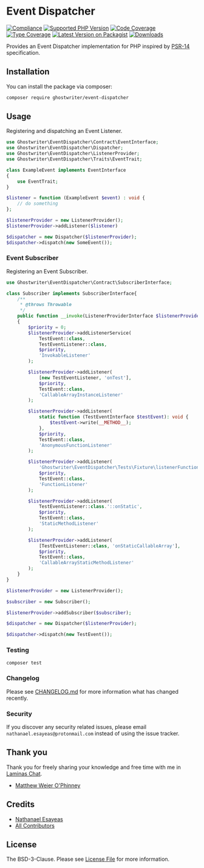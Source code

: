 # Event Dispatcher

[![Compliance](https://github.com/ghostwriter/event-dispatcher/actions/workflows/compliance.yml/badge.svg)](https://github.com/ghostwriter/event-dispatcher/actions/workflows/compliance.yml)
[![Supported PHP Version](https://badgen.net/packagist/php/ghostwriter/event-dispatcher?color=8892bf)](https://www.php.net/supported-versions)
[![Code Coverage](https://codecov.io/gh/ghostwriter/event-dispatcher/branch/main/graph/badge.svg?token=QCDEQRH88P)](https://codecov.io/gh/ghostwriter/event-dispatcher)
[![Type Coverage](https://shepherd.dev/github/ghostwriter/event-dispatcher/coverage.svg)](https://shepherd.dev/github/ghostwriter/event-dispatcher)
[![Latest Version on Packagist](https://badgen.net/packagist/v/ghostwriter/event-dispatcher)](https://packagist.org/packages/ghostwriter/event-dispatcher)
[![Downloads](https://badgen.net/packagist/dt/ghostwriter/event-dispatcher?color=blue)](https://packagist.org/packages/ghostwriter/event-dispatcher)

Provides an Event Dispatcher implementation for PHP inspired by [PSR-14](https://www.php-fig.org/psr/psr-14/) specification.

## Installation

You can install the package via composer:

``` bash
composer require ghostwriter/event-dispatcher
```

## Usage

Registering and dispatching an Event Listener.

```php
use Ghostwriter\EventDispatcher\Contract\EventInterface;
use Ghostwriter\EventDispatcher\Dispatcher;
use Ghostwriter\EventDispatcher\ListenerProvider;
use Ghostwriter\EventDispatcher\Traits\EventTrait;

class ExampleEvent implements EventInterface
{
    use EventTrait;
}

$listener = function (ExampleEvent $event) : void {
    // do something
};

$listenerProvider = new ListenerProvider();
$listenerProvider->addListener($listener)

$dispatcher = new Dispatcher($listenerProvider);
$dispatcher->dispatch(new SomeEvent());
```

### Event Subscriber

Registering an Event Subscriber.

```php
use Ghostwriter\EventDispatcher\Contract\SubscriberInterface;

class Subscriber implements SubscriberInterface{
    /**
     * @throws Throwable
     */
    public function __invoke(ListenerProviderInterface $listenerProvider): void
    {
        $priority = 0;
        $listenerProvider->addListenerService(
            TestEvent::class,
            TestEventListener::class,
            $priority,
            'InvokableListener'
        );

        $listenerProvider->addListener(
            [new TestEventListener, 'onTest'],
            $priority,
            TestEvent::class,
            'CallableArrayInstanceListener'
        );

        $listenerProvider->addListener(
            static function (TestEventInterface $testEvent): void {
                $testEvent->write(__METHOD__);
            },
            $priority,
            TestEvent::class,
            'AnonymousFunctionListener'
        );

        $listenerProvider->addListener(
            'Ghostwriter\EventDispatcher\Tests\Fixture\listenerFunction',
            $priority,
            TestEvent::class,
            'FunctionListener'
        );

        $listenerProvider->addListener(
            TestEventListener::class.'::onStatic',
            $priority,
            TestEvent::class,
            'StaticMethodListener'
        );

        $listenerProvider->addListener(
            [TestEventListener::class, 'onStaticCallableArray'],
            $priority,
            TestEvent::class,
            'CallableArrayStaticMethodListener'
        );
    }
}

$listenerProvider = new ListenerProvider();

$subscriber = new Subscriber();

$listenerProvider->addSubscriber($subscriber);

$dispatcher = new Dispatcher($listenerProvider);

$dispatcher->dispatch(new TestEvent());
```

### Testing

``` bash
composer test
```

### Changelog

Please see [CHANGELOG.md](./CHANGELOG.md) for more information what has changed recently.

### Security

If you discover any security related issues, please email `nathanael.esayeas@protonmail.com` instead of using the issue tracker.

## Thank you

Thank you for freely sharing your knowledge and free time with me in [Laminas Chat](https://laminas.dev/chat).

- [Matthew Weier O'Phinney](https://github.com/weierophinney)

## Credits

- [Nathanael Esayeas](https://github.com/ghostwriter)
- [All Contributors](https://github.com/ghostwriter/event-dispatcher/contributors)

## License

The BSD-3-Clause. Please see [License File](./LICENSE) for more information.
